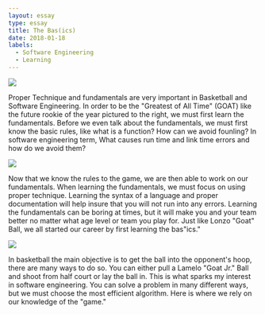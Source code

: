 ```yaml
---
layout: essay
type: essay
title: The Bas(ics)
date: 2018-01-18
labels:
  - Software Engineering
  - Learning
---
```


<img class="ui small left circular floated image" src="../images/paintbrushes.jpg">


Proper Technique and fundamentals are very important in Basketball and Software Engineering. In order to be the "Greatest of All Time" (GOAT) like the future rookie of the year pictured to the right, we must first learn the fundamentals. Before we even talk about the fundamentals, we must first know the basic rules, like what is a function? How can we avoid founling? In software engineering term, What causes run time and link time errors and how do we avoid them?

<img class="ui small left circular floated image" src="../images/design-technology.jpg">

Now that we know the rules to the game, we are then able to work on our fundamentals. When learning the fundamentals, we must focus on using proper technique. Learning the syntax of a language and proper documentation will help insure that you will not run into any errors. Learning the fundamentals can be boring at times, but it will make you and your team better no matter what age level or team you play for. Just like Lonzo "Goat" Ball, we all started our career by first learning the bas"ics."


<img class="ui tiny left circular floated image" src="../images/software-code.jpg">

In basketball the main objective is to get the ball into the opponent's hoop, there are many ways to do so. You can either pull a Lamelo "Goat Jr." Ball and shoot from half court or lay the ball in. This is what sparks my interest in software engineering. You can solve a problem in many different ways, but we must choose the most efficient algorithm. Here is where we rely on our knowledge of the "game."


